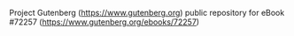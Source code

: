 Project Gutenberg (https://www.gutenberg.org) public repository
for eBook #72257 (https://www.gutenberg.org/ebooks/72257)
